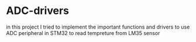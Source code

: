 # ADC-drivers
in this project I tried to implement the important functions and drivers to use ADC peripheral in STM32 to read tempreture from LM35 sensor

